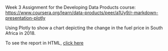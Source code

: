 Week 3 Assignment for the Developing Data Products course: https://www.coursera.org/learn/data-products/peer/a1Uy9/r-markdown-presentation-plotly

Using Plotly to show a chart depicting the change in the fuel price in South Africa in 2018.

To see the report in HTML, [click here](http://htmlpreview.github.io/?https://github.com/nsunassee/RMDPlotlyAssignment/blob/master/MyPlotly.html)
